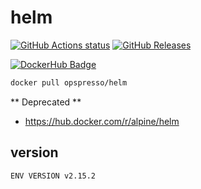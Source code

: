 # helm

[![GitHub Actions status](https://github.com/opspresso/helm/workflows/Build-Push/badge.svg)](https://github.com/opspresso/helm/actions)
[![GitHub Releases](https://img.shields.io/github/release/opspresso/helm.svg)](https://github.com/opspresso/helm/releases)

[![DockerHub Badge](http://dockeri.co/image/opspresso/helm)](https://hub.docker.com/r/opspresso/helm/)

```bash
docker pull opspresso/helm
```

** Deprecated **

* https://hub.docker.com/r/alpine/helm

## version

```
ENV VERSION v2.15.2
```
